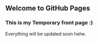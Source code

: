 ## Welcome to GitHub Pages
### This is my Temporary front page :)
Everything will be updated soon hehe.


    










